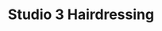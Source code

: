 ---
title: "Studio 3 Hairdressing"
url: /blackhall-mill/studio-3-hairdressing/
shop: hairdresser
---